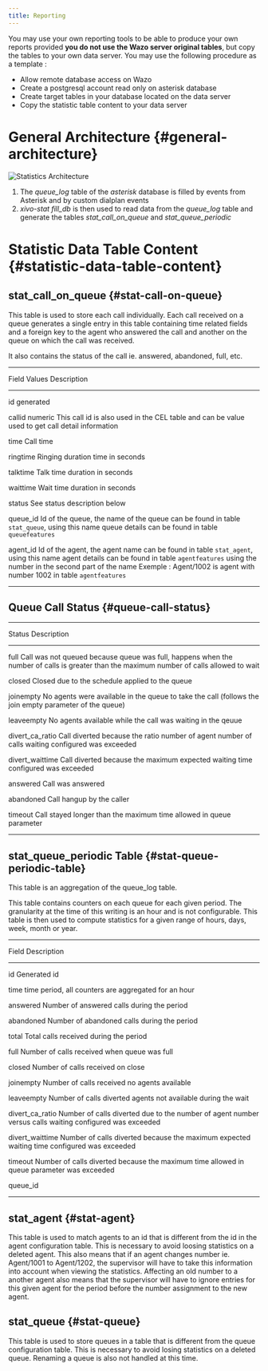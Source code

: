 ```yaml
---
title: Reporting
---
```


You may use your own reporting tools to be able to produce your own reports provided **you do not
use the Wazo server original tables**, but copy the tables to your own data server. You may use the
following procedure as a template :

- Allow remote database access on Wazo
- Create a postgresql account read only on asterisk database
- Create target tables in your database located on the data server
- Copy the statistic table content to your data server

# General Architecture {#general-architecture}

![Statistics Architecture](/images/uc-doc/contact_center/reporting/archi.png)

1.  The _queue_log_ table of the _asterisk_ database is filled by events from Asterisk and by custom
    dialplan events
2.  _xivo-stat fill_db_ is then used to read data from the _queue_log_ table and generate the tables
    _stat_call_on_queue_ and _stat_queue_periodic_

# Statistic Data Table Content {#statistic-data-table-content}

## stat_call_on_queue {#stat-call-on-queue}

This table is used to store each call individually. Each call received on a queue generates a single
entry in this table containing time related fields and a foreign key to the agent who answered the
call and another on the queue on which the call was received.

It also contains the status of the call ie. answered, abandoned, full, etc.

---

Field Values Description

---

id generated

callid numeric This call id is also used in the CEL table and can be value used to get call detail
information

time Call time

ringtime Ringing duration time in seconds

talktime Talk time duration in seconds

waittime Wait time duration in seconds

status See status description below

queue_id Id of the queue, the name of the queue can be found in table `stat_queue`, using this name
queue details can be found in table `queuefeatures`

agent_id Id of the agent, the agent name can be found in table `stat_agent`, using this name agent
details can be found in table `agentfeatures` using the number in the second part of the name
Exemple : Agent/1002 is agent with number 1002 in table `agentfeatures`

---

## Queue Call Status {#queue-call-status}

---

Status Description

---

full Call was not queued because queue was full, happens when the number of calls is greater than
the maximum number of calls allowed to wait

closed Closed due to the schedule applied to the queue

joinempty No agents were available in the queue to take the call (follows the join empty parameter
of the queue)

leaveempty No agents available while the call was waiting in the qeuue

divert_ca_ratio Call diverted because the ratio number of agent number of calls waiting configured
was exceeded

divert_waittime Call diverted because the maximum expected waiting time configured was exceeded

answered Call was answered

abandoned Call hangup by the caller

timeout Call stayed longer than the maximum time allowed in queue parameter

---

## stat_queue_periodic Table {#stat-queue-periodic-table}

This table is an aggregation of the queue_log table.

This table contains counters on each queue for each given period. The granularity at the time of
this writing is an hour and is not configurable. This table is then used to compute statistics for a
given range of hours, days, week, month or year.

---

Field Description

---

id Generated id

time time period, all counters are aggregated for an hour

answered Number of answered calls during the period

abandoned Number of abandoned calls during the period

total Total calls received during the period

full Number of calls received when queue was full

closed Number of calls received on close

joinempty Number of calls received no agents available

leaveempty Number of calls diverted agents not available during the wait

divert_ca_ratio Number of calls diverted due to the number of agent number versus calls waiting
configured was exceeded

divert_waittime Number of calls diverted because the maximum expected waiting time configured was
exceeded

timeout Number of calls diverted because the maximum time allowed in queue parameter was exceeded

queue_id

---

## stat_agent {#stat-agent}

This table is used to match agents to an id that is different from the id in the agent configuration
table. This is necessary to avoid loosing statistics on a deleted agent. This also means that if an
agent changes number ie. Agent/1001 to Agent/1202, the supervisor will have to take this information
into account when viewing the statistics. Affecting an old number to a another agent also means that
the supervisor will have to ignore entries for this given agent for the period before the number
assignment to the new agent.

## stat_queue {#stat-queue}

This table is used to store queues in a table that is different from the queue configuration table.
This is necessary to avoid losing statistics on a deleted queue. Renaming a queue is also not
handled at this time.
